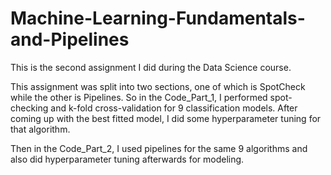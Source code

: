 # Machine-Learning-Fundamentals-and-Pipelines
This is the second assignment I did during the Data Science course. 

This assignment was split into two sections, one of which is SpotCheck while the other is Pipelines. 
So in the Code_Part_1, I performed spot-checking and k-fold cross-validation for 9 classification models. After coming up with the best fitted model, I did some hyperparameter tuning for that algorithm. 

Then in the Code_Part_2, I used pipelines for the same 9 algorithms and also did hyperparameter tuning afterwards for modeling.
